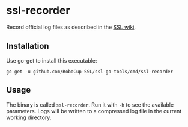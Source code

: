 # ssl-recorder

Record official log files as described in the [SSL wiki](http://wiki.robocup.org/Small_Size_League/Game_Logs).

## Installation

Use go-get to install this executable:

```
go get -u github.com/RoboCup-SSL/ssl-go-tools/cmd/ssl-recorder
```

## Usage

The binary is called `ssl-recorder`. Run it with `-h` to see the available parameters. Logs will be written to a compressed log file in the current working directory.